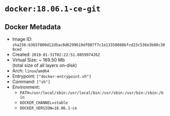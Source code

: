 # `docker:18.06.1-ce-git`

## Docker Metadata

- Image ID: `sha256:6365f800d12d5ac0d6299619df087f7c1e13358088bfcd23c536e3b80c308ced`
- Created: `2019-01-31T02:22:51.805997426Z`
- Virtual Size: ~ 169.50 Mb  
  (total size of all layers on-disk)
- Arch: `linux`/`amd64`
- Entrypoint: `["docker-entrypoint.sh"]`
- Command: `["sh"]`
- Environment:
  - `PATH=/usr/local/sbin:/usr/local/bin:/usr/sbin:/usr/bin:/sbin:/bin`
  - `DOCKER_CHANNEL=stable`
  - `DOCKER_VERSION=18.06.1-ce`
